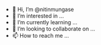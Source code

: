 - 👋 Hi, I’m @nitinmungase
- 👀 I’m interested in ...
- 🌱 I’m currently learning ...
- 💞️ I’m looking to collaborate on ...
- 📫 How to reach me ...

<!---
nitinmungase/nitinmungase is a ✨ special ✨ repository because its `README.md` (this file) appears on your GitHub profile.
You can click the Preview link to take a look at your changes.
--->
